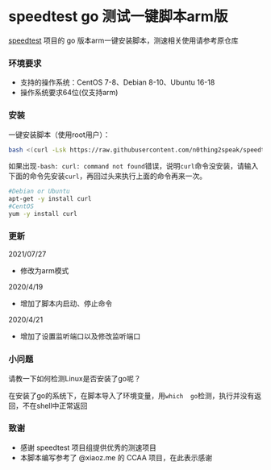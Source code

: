 # speedtest go 测试一键脚本arm版

[speedtest](https://github.com/librespeed/speedtest) 项目的 go 版本arm一键安装脚本，测速相关使用请参考原仓库

### 环境要求

* 支持的操作系统：CentOS 7-8、Debian 8-10、Ubuntu 16-18
* 操作系统要求64位(仅支持arm)


### 安装

一键安装脚本（使用root用户）：

```bash
bash <(curl -Lsk https://raw.githubusercontent.com/n0thing2speak/speedtest-go-arm/master/install.sh)
```

如果出现`-bash: curl: command not found`错误，说明`curl`命令没安装，请输入下面的命令先安装`curl`，再回过头来执行上面的命令再来一次。

```bash
#Debian or Ubuntu
apt-get -y install curl
#CentOS
yum -y install curl
```

### 更新

2021/07/27

- 修改为arm模式

2020/4/19

- 增加了脚本内启动、停止命令

2020/4/21

- 增加了设置监听端口以及修改监听端口

### 小问题

请教一下如何检测Linux是否安装了go呢？

在安装了go的系统下，在脚本导入了环境变量，用`which  go`检测，执行并没有返回，不在shell中正常返回

### 致谢

- 感谢 speedtest 项目组提供优秀的测速项目
- 本脚本编写参考了 @xiaoz.me 的 CCAA 项目，在此表示感谢
